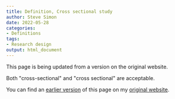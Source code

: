 ```yaml
---
title: Definition, Cross sectional study
author: Steve Simon
date: 2022-05-28
categories:
- Definitions
tags:
- Research design
output: html_document
---
```


This page is being updated from a version on the original website.

Both "cross-sectional" and "cross sectional" are acceptable.

<!---More--->


You can find an [earlier version][sim1] of this page on my [original website][sim2].

[sim1]: http://www.pmean.com/definitions/cross_sectional.htm
[sim2]: http://www.pmean.com/original_site.html
